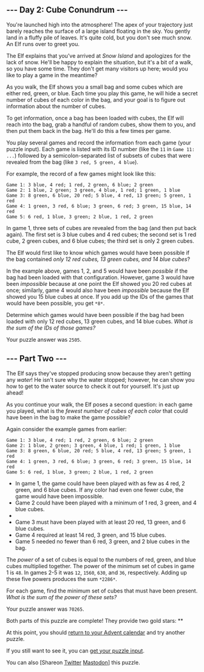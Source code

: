 \--- Day 2: Cube Conundrum ---
----------

You're launched high into the atmosphere! The apex of your trajectory just barely reaches the surface of a large island floating in the sky. You gently land in a fluffy pile of leaves. It's quite cold, but you don't see much snow. An Elf runs over to greet you.

The Elf explains that you've arrived at *Snow Island* and apologizes for the lack of snow. He'll be happy to explain the situation, but it's a bit of a walk, so you have some time. They don't get many visitors up here; would you like to play a game in the meantime?

As you walk, the Elf shows you a small bag and some cubes which are either red, green, or blue. Each time you play this game, he will hide a secret number of cubes of each color in the bag, and your goal is to figure out information about the number of cubes.

To get information, once a bag has been loaded with cubes, the Elf will reach into the bag, grab a handful of random cubes, show them to you, and then put them back in the bag. He'll do this a few times per game.

You play several games and record the information from each game (your puzzle input). Each game is listed with its ID number (like the `11` in `Game 11: ...`) followed by a semicolon-separated list of subsets of cubes that were revealed from the bag (like `3 red, 5 green, 4 blue`).

For example, the record of a few games might look like this:

```
Game 1: 3 blue, 4 red; 1 red, 2 green, 6 blue; 2 green
Game 2: 1 blue, 2 green; 3 green, 4 blue, 1 red; 1 green, 1 blue
Game 3: 8 green, 6 blue, 20 red; 5 blue, 4 red, 13 green; 5 green, 1 red
Game 4: 1 green, 3 red, 6 blue; 3 green, 6 red; 3 green, 15 blue, 14 red
Game 5: 6 red, 1 blue, 3 green; 2 blue, 1 red, 2 green

```

In game 1, three sets of cubes are revealed from the bag (and then put back again). The first set is 3 blue cubes and 4 red cubes; the second set is 1 red cube, 2 green cubes, and 6 blue cubes; the third set is only 2 green cubes.

The Elf would first like to know which games would have been possible if the bag contained *only 12 red cubes, 13 green cubes, and 14 blue cubes*?

In the example above, games 1, 2, and 5 would have been *possible* if the bag had been loaded with that configuration. However, game 3 would have been *impossible* because at one point the Elf showed you 20 red cubes at once; similarly, game 4 would also have been *impossible* because the Elf showed you 15 blue cubes at once. If you add up the IDs of the games that would have been possible, you get `*8*`.

Determine which games would have been possible if the bag had been loaded with only 12 red cubes, 13 green cubes, and 14 blue cubes. *What is the sum of the IDs of those games?*

Your puzzle answer was `2505`.

\--- Part Two ---
----------

The Elf says they've stopped producing snow because they aren't getting any *water*! He isn't sure why the water stopped; however, he can show you how to get to the water source to check it out for yourself. It's just up ahead!

As you continue your walk, the Elf poses a second question: in each game you played, what is the *fewest number of cubes of each color* that could have been in the bag to make the game possible?

Again consider the example games from earlier:

```
Game 1: 3 blue, 4 red; 1 red, 2 green, 6 blue; 2 green
Game 2: 1 blue, 2 green; 3 green, 4 blue, 1 red; 1 green, 1 blue
Game 3: 8 green, 6 blue, 20 red; 5 blue, 4 red, 13 green; 5 green, 1 red
Game 4: 1 green, 3 red, 6 blue; 3 green, 6 red; 3 green, 15 blue, 14 red
Game 5: 6 red, 1 blue, 3 green; 2 blue, 1 red, 2 green

```

* In game 1, the game could have been played with as few as 4 red, 2 green, and 6 blue cubes. If any color had even one fewer cube, the game would have been impossible.
* Game 2 could have been played with a minimum of 1 red, 3 green, and 4 blue cubes.
*
* Game 3 must have been played with at least 20 red, 13 green, and 6 blue cubes.
* Game 4 required at least 14 red, 3 green, and 15 blue cubes.
* Game 5 needed no fewer than 6 red, 3 green, and 2 blue cubes in the bag.

The *power* of a set of cubes is equal to the numbers of red, green, and blue cubes multiplied together. The power of the minimum set of cubes in game 1 is `48`. In games 2-5 it was `12`, `1560`, `630`, and `36`, respectively. Adding up these five powers produces the sum `*2286*`.

For each game, find the minimum set of cubes that must have been present. *What is the sum of the power of these sets?*

Your puzzle answer was `70265`.

Both parts of this puzzle are complete! They provide two gold stars: \*\*

At this point, you should [return to your Advent calendar](/2023) and try another puzzle.

If you still want to see it, you can [get your puzzle input](2/input).

You can also [Shareon [Twitter](https://twitter.com/intent/tweet?text=I%27ve+completed+%22Cube+Conundrum%22+%2D+Day+2+%2D+Advent+of+Code+2023&url=https%3A%2F%2Fadventofcode%2Ecom%2F2023%2Fday%2F2&related=ericwastl&hashtags=AdventOfCode) [Mastodon](javascript:void(0);)] this puzzle.